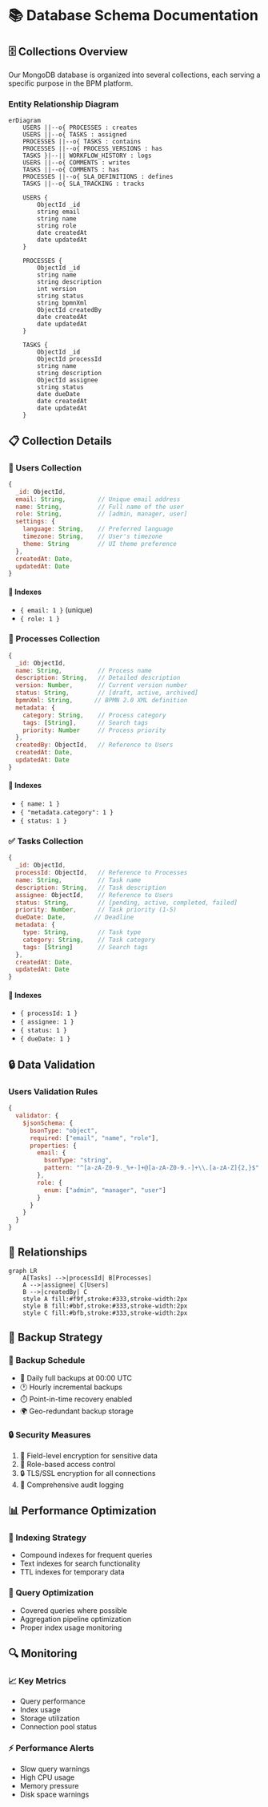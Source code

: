 # 📚 Database Schema Documentation

## 🗄️ Collections Overview

Our MongoDB database is organized into several collections, each serving a specific purpose in the BPM platform.

### Entity Relationship Diagram

```mermaid
erDiagram
    USERS ||--o{ PROCESSES : creates
    USERS ||--o{ TASKS : assigned
    PROCESSES ||--o{ TASKS : contains
    PROCESSES ||--o{ PROCESS_VERSIONS : has
    TASKS }|--|| WORKFLOW_HISTORY : logs
    USERS ||--o{ COMMENTS : writes
    TASKS ||--o{ COMMENTS : has
    PROCESSES ||--o{ SLA_DEFINITIONS : defines
    TASKS ||--o{ SLA_TRACKING : tracks
    
    USERS {
        ObjectId _id
        string email
        string name
        string role
        date createdAt
        date updatedAt
    }
    
    PROCESSES {
        ObjectId _id
        string name
        string description
        int version
        string status
        string bpmnXml
        ObjectId createdBy
        date createdAt
        date updatedAt
    }
    
    TASKS {
        ObjectId _id
        ObjectId processId
        string name
        string description
        ObjectId assignee
        string status
        date dueDate
        date createdAt
        date updatedAt
    }
```

## 📋 Collection Details

### 👤 Users Collection

```javascript
{
  _id: ObjectId,
  email: String,         // Unique email address
  name: String,          // Full name of the user
  role: String,          // [admin, manager, user]
  settings: {
    language: String,    // Preferred language
    timezone: String,    // User's timezone
    theme: String        // UI theme preference
  },
  createdAt: Date,
  updatedAt: Date
}
```

#### 🔑 Indexes
- `{ email: 1 }` (unique)
- `{ role: 1 }`

### 📝 Processes Collection

```javascript
{
  _id: ObjectId,
  name: String,          // Process name
  description: String,   // Detailed description
  version: Number,       // Current version number
  status: String,        // [draft, active, archived]
  bpmnXml: String,      // BPMN 2.0 XML definition
  metadata: {
    category: String,    // Process category
    tags: [String],      // Search tags
    priority: Number     // Process priority
  },
  createdBy: ObjectId,   // Reference to Users
  createdAt: Date,
  updatedAt: Date
}
```

#### 🔑 Indexes
- `{ name: 1 }`
- `{ "metadata.category": 1 }`
- `{ status: 1 }`

### ✅ Tasks Collection

```javascript
{
  _id: ObjectId,
  processId: ObjectId,   // Reference to Processes
  name: String,          // Task name
  description: String,   // Task description
  assignee: ObjectId,    // Reference to Users
  status: String,        // [pending, active, completed, failed]
  priority: Number,      // Task priority (1-5)
  dueDate: Date,        // Deadline
  metadata: {
    type: String,        // Task type
    category: String,    // Task category
    tags: [String]       // Search tags
  },
  createdAt: Date,
  updatedAt: Date
}
```

#### 🔑 Indexes
- `{ processId: 1 }`
- `{ assignee: 1 }`
- `{ status: 1 }`
- `{ dueDate: 1 }`

## 🔒 Data Validation

### Users Validation Rules

```javascript
{
  validator: {
    $jsonSchema: {
      bsonType: "object",
      required: ["email", "name", "role"],
      properties: {
        email: {
          bsonType: "string",
          pattern: "^[a-zA-Z0-9._%+-]+@[a-zA-Z0-9.-]+\\.[a-zA-Z]{2,}$"
        },
        role: {
          enum: ["admin", "manager", "user"]
        }
      }
    }
  }
}
```

## 🔄 Relationships

```mermaid
graph LR
    A[Tasks] -->|processId| B[Processes]
    A -->|assignee| C[Users]
    B -->|createdBy| C
    style A fill:#f9f,stroke:#333,stroke-width:2px
    style B fill:#bbf,stroke:#333,stroke-width:2px
    style C fill:#bfb,stroke:#333,stroke-width:2px
```

## 💾 Backup Strategy

### 🔄 Backup Schedule
- 📅 Daily full backups at 00:00 UTC
- 🕐 Hourly incremental backups
- ⏱️ Point-in-time recovery enabled
- 🌍 Geo-redundant backup storage

### 🔒 Security Measures
1. 🔐 Field-level encryption for sensitive data
2. 👥 Role-based access control
3. 🔒 TLS/SSL encryption for all connections
4. 📝 Comprehensive audit logging

## 📊 Performance Optimization

### 🚀 Indexing Strategy
- Compound indexes for frequent queries
- Text indexes for search functionality
- TTL indexes for temporary data

### 🎯 Query Optimization
- Covered queries where possible
- Aggregation pipeline optimization
- Proper index usage monitoring

## 🔍 Monitoring

### 📈 Key Metrics
- Query performance
- Index usage
- Storage utilization
- Connection pool status

### ⚡ Performance Alerts
- Slow query warnings
- High CPU usage
- Memory pressure
- Disk space warnings
